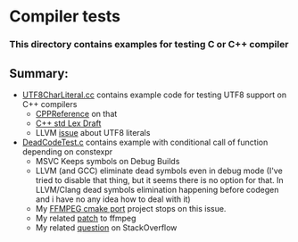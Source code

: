 # Compiler tests

### This directory contains examples for testing C or C++ compiler
## Summary:

- [UTF8CharLiteral.cc](./UTF8CharLiteral.cc)
  contains example code for testing UTF8 support on C++ compilers
  - [CPPReference](https://en.cppreference.com/w/cpp/language/character_literal) on that
  - [C++ std Lex Draft](https://eel.is/c++draft/lex.ccon#1)
  - LLVM [issue](https://github.com/llvm/llvm-project/issues/15471) about UTF8 literals
- [DeadCodeTest.c](./DeadCodeTest.c) contains example with conditional call of function depending on constexpr
  - MSVC Keeps symbols on Debug Builds
  - LLVM (and GCC) eliminate dead symbols even in debug mode (I've tried to disable that thing, but it seems there is no option for that. In LLVM/Clang dead symbols elimination happening before codegen and i have no any idea how to deal with it)
  - My [FFMPEG cmake port](https://github.com/Pawday/ffmpeg-cmake) project stops on this issue. 
  - My related [patch](http://ffmpeg.org/pipermail/ffmpeg-devel/2023-January/305899.html) to ffmpeg
  - My related [question](https://stackoverflow.com/questions/71728589/why-do-ffmpeg-developers-use-runtime-if-with-macrofied-condition) on StackOverflow